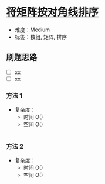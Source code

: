 # [将矩阵按对角线排序](https://leetcode-cn.com/problems/sort-the-matrix-diagonally/)

- 难度：Medium
- 标签：数组, 矩阵, 排序

## 刷题思路

- [ ] xx
- [ ] xx

### 方法 1

- 复杂度：
    - 时间 O()
    - 空间 O()

``` js

```

### 方法 2

- 复杂度：
    - 时间 O()
    - 空间 O()

``` js

```
